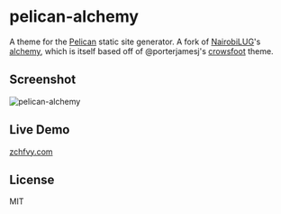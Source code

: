 # pelican-alchemy

A theme for the [Pelican](http://getpelican.com) static site generator. A fork of [NairobiLUG](https://nairobilug.or.ke/)'s [alchemy](http://github.com/nairobilug/pelican-alchemy), which is itself based off of @porterjamesj's [crowsfoot](http://github.com/porterjamesj/crowsfoot) theme.


## Screenshot

![pelican-alchemy](screenshot.png)


## Live Demo

[zchfvy.com](https://zchfvy.com)


## License

MIT
